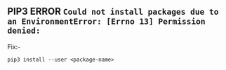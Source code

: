 ## PIP3 ERROR ` Could not install packages due to an EnvironmentError: [Errno 13] Permission denied: `
Fix:-

`pip3 install --user <package-name>`
